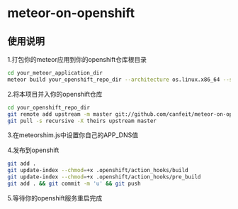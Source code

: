 # meteor-on-openshift

## 使用说明

1.打包你的meteor应用到你的openshift仓库根目录
```bash
cd your_meteor_application_dir
meteor build your_openshift_repo_dir --architecture os.linux.x86_64 --server-only
```

2.将本项目并入你的openshift仓库
```bash
cd your_openshift_repo_dir
git remote add upstream -m master git://github.com/canfeit/meteor-on-openshift.git
git pull -s recursive -X theirs upstream master
```

3.在meteorshim.js中设置你自己的APP_DNS值

4.发布到openshift
```bash
git add . 
git update-index --chmod=+x .openshift/action_hooks/build
git update-index --chmod=+x .openshift/action_hooks/pre_build
git add . && git commit -m 'u' && git push
```
5.等待你的openshift服务重启完成
